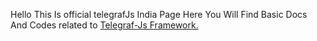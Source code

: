 Hello This Is official telegrafJs India Page
Here You Will Find Basic Docs And Codes related to <a href="https://telegrafjs.org">Telegraf-Js Framework.</a>
